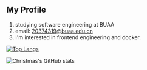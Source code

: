 <!--
**Q9-K/Q9-K** is a ✨ _special_ ✨ repository because its `README.md` (this file) appears on your GitHub profile.

Here are some ideas to get you started:

- 🔭 I’m currently working on ...
- 🌱 I’m currently learning ...
- 👯 I’m looking to collaborate on ...
- 🤔 I’m looking for help with ...
- 💬 Ask me about ...
- 📫 How to reach me: ...
- 😄 Pronouns: ...
- ⚡ Fun fact: ...
-->


## My Profile
1. studying software engineering at BUAA
2. email: 20374319@buaa.edu.cn
3. I'm interested in frontend engineering and docker.

[![Top Langs](https://github-readme-stats.vercel.app/api/top-langs/?username=Q9-K)](https://github.com/Q9-K/github-readme-stats)

![Christmas's GitHub stats](https://github-readme-stats.vercel.app/api?username=Q9-K&show_icons=true&theme=tokyonight)
